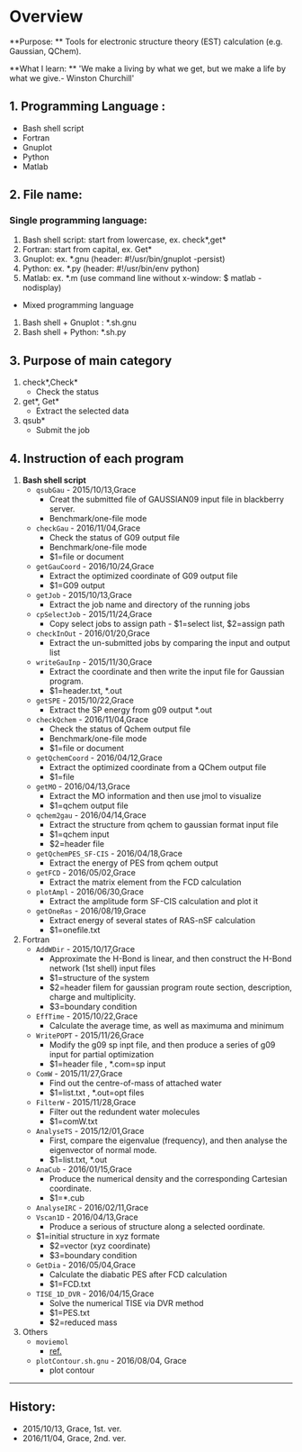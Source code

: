 # Overview
   **Purpose: ** 
   Tools for electronic structure theory (EST) calculation (e.g. Gaussian, QChem). 
   
   **What I learn: **
   'We make a living by what we get, but we make a life by what we give.- Winston Churchill'
   

## 1. Programming Language : 
- Bash shell script
- Fortran 
- Gnuplot
- Python
- Matlab

## 2. File name: 

### Single programming language:
1. Bash shell script: start from lowercase, ex. check*,get*
2. Fortran: start from capital, ex. Get*
3. Gnuplot: ex. *.gnu (header: #!/usr/bin/gnuplot -persist)
4. Python: ex. *.py (header: #!/usr/bin/env python)
5. Matlab: ex. *.m (use command line without x-window: $ matlab -nodisplay)

- Mixed programming language
1. Bash shell + Gnuplot : *.sh.gnu
2. Bash shell + Python: *.sh.py

## 3. Purpose of main category
1. check*,Check* 
   - Check the status
2. get*, Get*
   - Extract the selected data
3. qsub*
   - Submit the job
## 4. Instruction of each program
1. **Bash shell script**
   - `qsubGau` - 2015/10/13,Grace
		- Creat the submitted file of GAUSSIAN09 input file in blackberry server.
		- Benchmark/one-file mode
   - `checkGau` - 2016/11/04,Grace
		- Check the status of G09 output file
		- Benchmark/one-file mode
		- $1=file or document
	- `getGauCoord` - 2016/10/24,Grace
		- Extract the optimized coordinate of G09 output file
		- $1=G09 output
	- `getJob` - 2015/10/13,Grace
		- Extract the job name and directory of the running jobs
	- `cpSelectJob` - 2015/11/24,Grace
		- Copy select jobs to assign path         - $1=select list, $2=assign path
	- `checkInOut` - 2016/01/20,Grace
		- Extract the un-submitted jobs by comparing the input and output list
   - `writeGauInp` - 2015/11/30,Grace
		- Extract the coordinate and then write the input file for Gaussian program.
      - $1=header.txt, *.out
   - `getSPE` - 2015/10/22,Grace
	   - Extract the SP energy from g09 output *.out
   - `checkQchem` - 2016/11/04,Grace
      - Check the status of Qchem output file
      - Benchmark/one-file mode
      - $1=file or document
   - `getQchemCoord` - 2016/04/12,Grace
      - Extract the optimized coordinate from a QChem output file
      - $1=file
   - `getMO` - 2016/04/13,Grace
      - Extract the MO information and then use jmol to visualize
      - $1=qchem output file
   - `qchem2gau` - 2016/04/14,Grace
      - Extract the structure from qchem to gaussian format input file              
      - $1=qchem input
      - $2=header file
   - `getQchemPES_SF-CIS` - 2016/04/18,Grace
      - Extract the energy of PES from qchem output
   - `getFCD` - 2016/05/02,Grace
      - Extract the matrix element from the FCD calculation
   - `plotAmpl` - 2016/06/30,Grace
      - Extract the amplitude form SF-CIS calculation and plot it	
   - `getOneRas` - 2016/08/19,Grace
      - Extract energy of several states of RAS-nSF calculation
      - $1=onefile.txt
2. Fortran
   - `AddWDir` - 2015/10/17,Grace
      - Approximate the H-Bond is linear, and then construct the H-Bond network (1st shell) input files	
      - $1=structure of the system
      - $2=header filem for gaussian program route section, description, charge and multiplicity.
      - $3=boundary condition
   - `EffTime` - 2015/10/22,Grace
      - Calculate the average time, as well as maximuma and minimum
   - `WritePOPT` - 2015/11/26,Grace
      - Modify the g09 sp inpt file, and then produce a series of g09 input for partial optimization
      - $1=header file , *.com=sp input
   - `ComW` - 2015/11/27,Grace
      - Find out the centre-of-mass of attached water       
      - $1=list.txt , *.out=opt files
   - `FilterW` - 2015/11/28,Grace
      - Filter out the redundent water molecules
      - $1=comW.txt
   - `AnalyseTS` - 2015/12/01,Grace
     - First, compare the eigenvalue (frequency), and then analyse the eigenvector of normal mode.
      - $1=list.txt, *.out
   - `AnaCub` - 2016/01/15,Grace
     - Produce the numerical density and the corresponding Cartesian coordinate.
      - $1=*.cub
   - `AnalyseIRC` - 2016/02/11,Grace
   - `Vscan1D` - 2016/04/13,Grace
     - Produce a serious of structure along a selected oordinate.
   	- $1=initial structure in xyz formate
      - $2=vector (xyz coordinate)
      - $3=boundary condition	
   - `GetDia` - 2016/05/04,Grace
     - Calculate the diabatic PES after FCD calculation
     - $1=FCD.txt
   - `TISE_1D_DVR` - 2016/04/15,Grace
		- Solve the numerical TISE via DVR method
		- $1=PES.txt
		- $2=reduced mass
1. Others
   - `moviemol` 
     - [ref.](http://www.ifm.liu.se/compchem/moviemol/moviemol.html)
   - `plotContour.sh.gnu` - 2016/08/04, Grace
     - plot contour

---
## History:
- 2015/10/13, Grace, 1st. ver.			
- 2016/11/04, Grace, 2nd. ver.									
